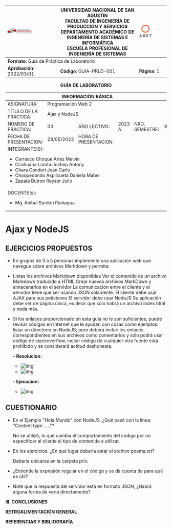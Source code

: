 <div align="center">
<table>
    <theader>
        <tr>
            <td><img src="https://github.com/rescobedoq/pw2/blob/main/epis.png?raw=true" alt="EPIS" style="width:50%; height:auto"/></td>
            <th>
                <span style="font-weight:bold;">UNIVERSIDAD NACIONAL DE SAN AGUSTIN</span><br />
                <span style="font-weight:bold;">FACULTAD DE INGENIERÍA DE PRODUCCIÓN Y SERVICIOS</span><br />
                <span style="font-weight:bold;">DEPARTAMENTO ACADÉMICO DE INGENIERÍA DE SISTEMAS E INFORMÁTICA</span><br />
                <span style="font-weight:bold;">ESCUELA PROFESIONAL DE INGENIERÍA DE SISTEMAS</span>
            </th>
            <td><img src="https://github.com/rescobedoq/pw2/blob/main/abet.png?raw=true" alt="ABET" style="width:50%; height:auto"/></td>
        </tr>
    </theader>
    <tbody>
        <tr><td colspan="3"><span style="font-weight:bold;">Formato</span>: Guía de Práctica de Laboratorio</td></tr>
        <tr><td><span style="font-weight:bold;">Aprobación</span>:  2022/03/01</td><td><span style="font-weight:bold;">Código</span>: GUIA-PRLD-001</td><td><span style="font-weight:bold;">Página</span>: 1</td></tr>
    </tbody>
</table>
</div>

<div align="center">
<span style="font-weight:bold;">GUÍA DE LABORATORIO</span><br />
</div>


<table>
<theader>
<tr><th colspan="6">INFORMACIÓN BÁSICA</th></tr>
</theader>
<tbody>
<tr><td>ASIGNATURA:</td><td colspan="5">Programación Web 2</td></tr>
<tr><td>TÍTULO DE LA PRÁCTICA:</td><td colspan="5">Ajax y NodeJS</td></tr>
<tr>
<td>NÚMERO DE PRÁCTICA:</td><td>03</td><td>AÑO LECTIVO:</td><td>2023 A</td><td>NRO. SEMESTRE:</td><td>III</td>
</tr>
<tr>
<td>FECHA DE PRESENTACION:</td><td>29/05/2023</td><td>HORA DE PRESENTACION:</td><td></td>
</tr>
<tr><td colspan="6">INTEGRANTE(S):
    <ul>
        <li>Carrasco Choque Arles Melvin</li>
        <li>Ccahuana Larota Joshep Antony</li>
        <li>Chara Condori Jean Carlo</li>
        <li>Choquecondo Aspilcueta Daniela Mabel</li>
        <li>Zapata Butron Reyser Julio</li>
    </ul>
</td>
</<tr>
<tr><td colspan="6">DOCENTE(s):
<ul>
<li>Mg. Anibal Sardon Paniagua</li>
</ul>
</td>
</<tr>
</tdbody>
</table>

# Ajax y NodeJS

## EJERCICIOS PROPUESTOS

- En grupos de 3 a 5 personas implemente una aplicación web que navegue sobre archivos Markdown y permita:

- Listas los archivos Markdown disponibles
Ver el contenido de un archivo Markdown traducido a HTML
Crear nuevos archivos MarkDown y almacenarlos en el servidor
La comunicación entre el cliente y el servidor tiene que ser usando JSON sólamente. El cliente debe usar AJAX para sus peticiones El servidor debe usar NodeJS Su aplicación debe ser de página única, es decir que sólo habrá un archivo index.html y nada más.

- Si los enlaces proporcionado en esta guía no le son suficientes, puede revisar códigos en Internet que le ayuden con cosas como ejemplos: listar un directorio en NodeJS; pero deberá incluir los enlaces correspondientes en sus archivos como comentarios y sólo podrá usar código de stackoverflow, incluir código de cualquier otra fuente está prohibido y se considerará actitud deshonesta.
    
    **- Resolucion:**

    - ![img](./img/imagen1.png)
    - ![img](./img/imagen2.png)

    **- Ejecucion:**

    - ![img](./img/imagen3.png)



## CUESTIONARIO
- En el Ejemplo "Hola Mundo" con NodeJS. ¿Qué pasó con la línea: "Content type ….."?
    
    No se utilizó, lo que cambia el comportamiento del código por no especificar al cliente el tipo de contenido a utilizar.
    
- En los ejercicios. ¿En qué lugar debería estar el archivo poema.txt?

    Debería ubicarse en la carpeta priv.

- ¿Entiende la expresión regular en el código y se da cuenta de para qué es útil?

    

- Note que la respuesta del servidor está en formato JSON, ¿Habrá alguna forma de verla directamente?

    


**III. CONCLUSIONES**



**RETROALIMENTACIÓN GENERAL**


**REFERENCIAS Y BIBLIOGRAFÍA**

